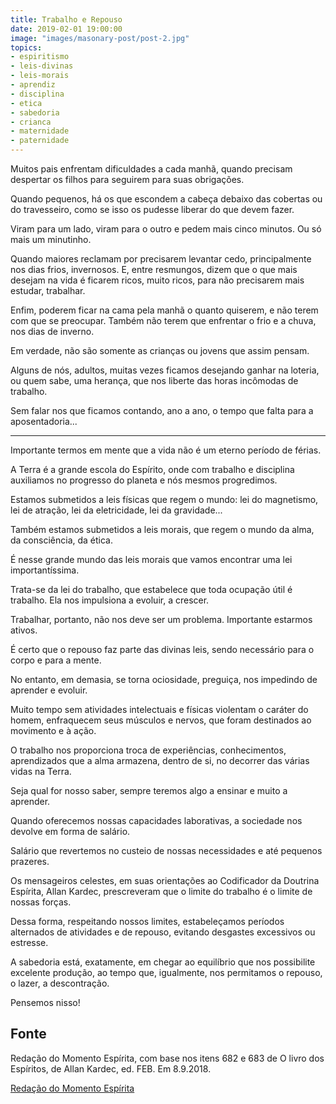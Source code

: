 ```yaml
---
title: Trabalho e Repouso
date: 2019-02-01 19:00:00
image: "images/masonary-post/post-2.jpg"
topics: 
- espiritismo
- leis-divinas
- leis-morais
- aprendiz
- disciplina
- etica
- sabedoria
- crianca
- maternidade
- paternidade
---
```


Muitos pais enfrentam dificuldades a cada manhã, quando precisam despertar os
filhos para seguirem para suas obrigações.

Quando pequenos, há os que escondem a cabeça debaixo das cobertas ou do
travesseiro, como se isso os pudesse liberar do que devem fazer.

Viram para um lado, viram para o outro e pedem mais cinco minutos. Ou só mais um
minutinho.

Quando maiores reclamam por precisarem levantar cedo, principalmente nos dias
frios, invernosos. E, entre resmungos, dizem que o que mais desejam na vida é
ficarem ricos, muito ricos, para não precisarem mais estudar, trabalhar.

Enfim, poderem ficar na cama pela manhã o quanto quiserem, e não terem com que
se preocupar. Também não terem que enfrentar o frio e a chuva, nos dias de
inverno.

Em verdade, não são somente as crianças ou jovens que assim pensam.

Alguns de nós, adultos, muitas vezes ficamos desejando ganhar na loteria, ou
quem sabe, uma herança, que nos liberte das horas incômodas de trabalho.

Sem falar nos que ficamos contando, ano a ano, o tempo que falta para a
aposentadoria...

*   *   *

Importante termos em mente que a vida não é um eterno período de férias.

A Terra é a grande escola do Espírito, onde com trabalho e disciplina auxiliamos
no progresso do planeta e nós mesmos progredimos.

Estamos submetidos a leis físicas que regem o mundo: lei do magnetismo, lei de
atração, lei da eletricidade, lei da gravidade...

Também estamos submetidos a leis morais, que regem o mundo da alma, da
consciência, da ética.

É nesse grande mundo das leis morais que vamos encontrar uma lei
importantíssima.

Trata-se da lei do trabalho, que estabelece que toda ocupação útil é trabalho.
Ela nos impulsiona a evoluir, a crescer.

Trabalhar, portanto, não nos deve ser um problema. Importante estarmos ativos.

É certo que o repouso faz parte das divinas leis, sendo necessário para o corpo
e para a mente.

No entanto, em demasia, se torna ociosidade, preguiça, nos impedindo de aprender
e evoluir.

Muito tempo sem atividades intelectuais e físicas violentam o caráter do homem,
enfraquecem seus músculos e nervos, que foram destinados ao movimento e à ação.

O trabalho nos proporciona troca de experiências, conhecimentos, aprendizados
que a alma armazena, dentro de si, no decorrer das várias vidas na Terra.

Seja qual for nosso saber, sempre teremos algo a ensinar e muito a aprender.

Quando oferecemos nossas capacidades laborativas, a sociedade nos devolve em
forma de salário.

Salário que revertemos no custeio de nossas necessidades e até pequenos
prazeres.

Os mensageiros celestes, em suas orientações ao Codificador da Doutrina
Espírita, Allan Kardec, prescreveram que o limite do trabalho é o limite de
nossas forças.

Dessa forma, respeitando nossos limites, estabeleçamos períodos alternados de
atividades e de repouso, evitando desgastes excessivos ou estresse.

A sabedoria está, exatamente, em chegar ao equilíbrio que nos possibilite
excelente produção, ao tempo que, igualmente, nos permitamos o repouso, o lazer,
a descontração.

Pensemos nisso!

## Fonte
Redação do Momento Espírita, com base nos itens
682 e 683 de O livro dos Espíritos, de Allan Kardec,
ed. FEB.
Em 8.9.2018.

[Redação do Momento Espírita](http://www.momento.com.br/pt/ler_texto.php?id=5530)

